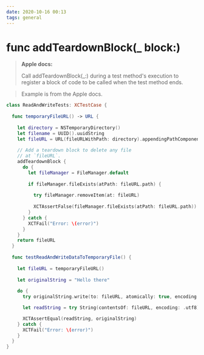 ```yaml
---
date: 2020-10-16 00:13
tags: general
---
```


# func addTeardownBlock(_ block:)
 
 > **Apple docs:**
 >
 > Call addTeardownBlock(_:) during a test method's execution to register a block of code to be called when the test method ends.
 
 > Example is from the Apple docs.

```swift
class ReadAndWriteTests: XCTestCase {
  
  func temporaryFileURL() -> URL {
    
    let directory = NSTemporaryDirectory()
    let filename = UUID().uuidString
    let fileURL = URL(fileURLWithPath: directory).appendingPathComponent(filename)
    
    // Add a teardown block to delete any file
    // at `fileURL`.
    addTeardownBlock {
      do {
        let fileManager = FileManager.default
        
        if fileManager.fileExists(atPath: fileURL.path) {
          
          try fileManager.removeItem(at: fileURL)
          
          XCTAssertFalse(fileManager.fileExists(atPath: fileURL.path))
        }
      } catch {
        XCTFail("Error: \(error)")
      }
    }
    return fileURL
  }
  
  func testReadAndWriteDataToTemporaryFile() {
    
    let fileURL = temporaryFileURL()
    
    let originalString = "Hello there"
    
    do {
      try originalString.write(to: fileURL, atomically: true, encoding: .utf8)

      let readString = try String(contentsOf: fileURL, encoding: .utf8)

      XCTAssertEqual(readString, originalString)
    } catch {
      XCTFail("Error: \(error)")
    }
  }
}
```

